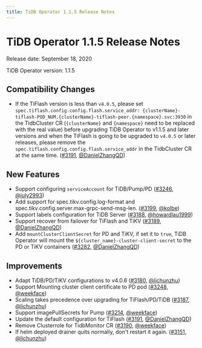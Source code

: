 ```yaml
---
title: TiDB Operator 1.1.5 Release Notes
---
```


# TiDB Operator 1.1.5 Release Notes

Release date: September 18, 2020

TiDB Operator version: 1.1.5

## Compatibility Changes

- If the TiFlash version is less than `v4.0.5`, please set `spec.tiflash.config.config.flash.service_addr: {clusterName}-tiflash-POD_NUM.{clusterName}-tiflash-peer.{namespace}.svc:3930` in the TidbCluster CR (`{clusterName}` and `{namespace}` need to be replaced with the real value) before upgrading TiDB Operator to v1.1.5 and later versions and when the TiFlash is going to be upgraded to `v4.0.5` or later releases, please remove the `spec.tiflash.config.config.flash.service_addr` in the TidbCluster CR at the same time. ([#3191](https://github.com/pingcap/tidb-operator/pull/3191), [@DanielZhangQD](https://github.com/DanielZhangQD))

## New Features

- Support configuring `serviceAccount` for TiDB/Pump/PD ([#3246](https://github.com/pingcap/tidb-operator/pull/3246), [@july2993](https://github.com/july2993))
- Add support for spec.tikv.config.log-format and spec.tikv.config.server.max-grpc-send-msg-len. ([#3199](https://github.com/pingcap/tidb-operator/pull/3199), [@kolbe](https://github.com/kolbe))
- Support labels configuration for TiDB Server ([#3188](https://github.com/pingcap/tidb-operator/pull/3188), [@howardlau1999](https://github.com/howardlau1999))
- Support recover from failover for TiFlash and TiKV ([#3189](https://github.com/pingcap/tidb-operator/pull/3189), [@DanielZhangQD](https://github.com/DanielZhangQD))
- Add `mountClusterClientSecret` for PD and TiKV, if set it to `true`, TiDB Operator will mount the `${cluster_name}-cluster-client-secret` to the PD or TiKV containers ([#3282](https://github.com/pingcap/tidb-operator/pull/3282), [@DanielZhangQD](https://github.com/DanielZhangQD))

## Improvements

- Adapt TiDB/PD/TiKV configurations to v4.0.6 ([#3180](https://github.com/pingcap/tidb-operator/pull/3180), [@lichunzhu](https://github.com/lichunzhu))
- Support Mounting cluster client certificate to PD pod ([#3248](https://github.com/pingcap/tidb-operator/pull/3248), [@weekface](https://github.com/weekface))
- Scaling takes precedence over upgrading for TiFlash/PD/TiDB ([#3187](https://github.com/pingcap/tidb-operator/pull/3187), [@lichunzhu](https://github.com/lichunzhu))
- Support imagePullSecrets for Pump ([#3214](https://github.com/pingcap/tidb-operator/pull/3214), [@weekface](https://github.com/weekface))
- Update the default configuration for TiFlash ([#3191](https://github.com/pingcap/tidb-operator/pull/3191), [@DanielZhangQD](https://github.com/DanielZhangQD))
- Remove Clusterrole for TidbMonitor CR ([#3190](https://github.com/pingcap/tidb-operator/pull/3190), [@weekface](https://github.com/weekface))
- If helm deployed drainer quits normally, don't restart it again. ([#3151](https://github.com/pingcap/tidb-operator/pull/3151), [@lichunzhu](https://github.com/lichunzhu))
